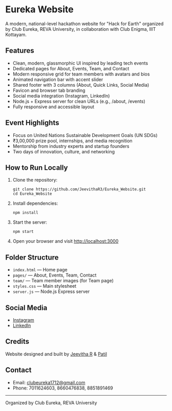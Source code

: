 # Eureka Website

A modern, national-level hackathon website for "Hack for Earth" organized by Club Eureka, REVA University, in collaboration with Club Enigma, IIIT Kottayam.

## Features
- Clean, modern, glassmorphic UI inspired by leading tech events
- Dedicated pages for About, Events, Team, and Contact
- Modern responsive grid for team members with avatars and bios
- Animated navigation bar with accent slider
- Shared footer with 3 columns (About, Quick Links, Social Media)
- Favicon and browser tab branding
- Social media integration (Instagram, LinkedIn)
- Node.js + Express server for clean URLs (e.g., /about, /events)
- Fully responsive and accessible layout

## Event Highlights
- Focus on United Nations Sustainable Development Goals (UN SDGs)
- ₹3,00,000 prize pool, internships, and media recognition
- Mentorship from industry experts and startup founders
- Two days of innovation, culture, and networking

## How to Run Locally
1. Clone the repository:
   ```
   git clone https://github.com/JeevithaR3/Eureka_Website.git
   cd Eureka_Website
   ```
2. Install dependencies:
   ```
   npm install
   ```
3. Start the server:
   ```
   npm start
   ```
4. Open your browser and visit [http://localhost:3000](http://localhost:3000)

## Folder Structure
- `index.html` — Home page
- `pages/` — About, Events, Team, Contact
- `team/` — Team member images (for Team page)
- `styles.css` — Main stylesheet
- `server.js` — Node.js Express server
## Social Media
- [Instagram](https://www.instagram.com/club_eureka_/)
- [LinkedIn](https://www.linkedin.com/in/club-eureka-735841356/)
## Credits
Website designed and built by [Jeevitha R](https://www.linkedin.com/in/jeevitha-r-2160b7325) & [Patil](https://github.com/Markandeshwaragoudapatil)

## Contact
- Email: clubeureka1712@gmail.com
- Phone: 7011624603, 8660476838, 8851891469

---
Organized by Club Eureka, REVA University
